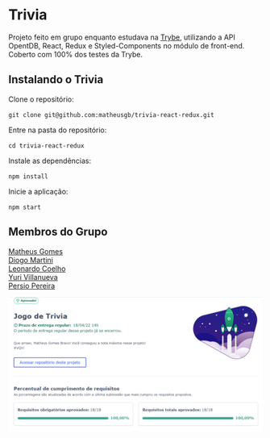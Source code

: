 # Trivia

Projeto feito em grupo enquanto estudava na [Trybe](https://www.betrybe.com/), utilizando a API OpentDB, React, Redux e Styled-Components no módulo de front-end. Coberto com 100% dos testes da Trybe.

## Instalando o Trivia

Clone o repositório:
```
git clone git@github.com:matheusgb/trivia-react-redux.git
```
Entre na pasta do repositório:
```
cd trivia-react-redux
```
Instale as dependências:
```
npm install
```
Inicie a aplicação:
```
npm start
```

## Membros do Grupo

[Matheus Gomes](https://www.linkedin.com/in/matheusgb/) <br>
[Diogo Martini](https://www.linkedin.com/in/dmpdev/) <br>
[Leonardo Coelho](https://www.linkedin.com/in/leonardocoel/) <br>
[Yuri Villanueva](https://www.linkedin.com/in/yuri-villanueva-17532910b/) <br>
[Persio Pereira](https://www.linkedin.com/in/persio-pereira/)

![100%](Screenshot_1.png)

